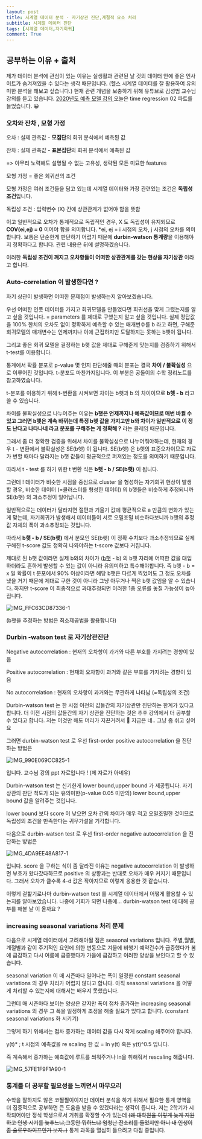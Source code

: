 ```yaml
---
layout: post
title: 시계열 데이터 분석 - 자기상관 진단,계절적 요소 처리
subtitle: 시계열 데이터 진단
tags: [시계열 데이터,자기회귀]
comment: True
---
```


## 공부하는 이유 + 출처

제가 데이터 분석에 관심이 있는 이유는 실생활과 관련된 날 것의 데이터 안에 좋은 인사이트가 숨겨져있을 수 있다는 생각 때문입니다. (헬스 시계열 데이터를 잘 활용하여 유의미한 분석을 해보고 싶습니다.) 현재 관련 개념을 보충하기 위해 유튜브로 김성범 교수님 강의를 듣고 있습니다. [2020년도 예측 모델 강의 ](https://www.youtube.com/watch?v=g2pXzSNwcAQ&list=PLpIPLT0Pf7IqSuMx237SHRdLd5ZA4AQwd) 오늘은 time regression 02 파트를 들었습니다. 😀

### 오차와 잔차 , 모형 가정

오차 : 실제 관측값 - **모집단**의 회귀 분석에서 예측된 값 

잔차 : 실제 관측값 - **표본집단**의 회귀 분석에서 예측된 값 

=> 아무리 노력해도 설명될 수 없는 고유성, 생략된 모든 미묘한 features

모형 가정 = 좋은 회귀선의 조건 

모형 가정은 여러 조건들을 담고 있는데 시계열 데이터와 가장 관련있는 조건은 **독립성 조건**입니다. 

독립성 조건 : 입력변수 (X) 간에 상관관계가 없어야 함을 뜻함

이고 일반적으로 오차가 통계적으로 독립적인 경우, X 도 독립성이 유지되므로 **COV(ei,ej) = 0** 이어야 함을 의미합니다.  *ei, ej = i 시점의 오차, j 시점의 오차를 의미합니다. 보통은 단순한게 판단하기 어렵기 때문에 **durbin-watson 통계량**을 이용해야지 정확하다고 합니다. 관련 내용은 뒤에 설명하겠습니다. 

이러한 **독립성 조건이 깨지고 오차항들이 어떠한 상관관계를 갖는 현상을 자기상관** 이라고 합니다. 



### Auto-correlation 이 발생한다면 ? 

자기 상관이 발생하면 어떠한 문제점이 발생하는지 알아보겠습니다. 

우선 어떠한 인풋 데이터를 가지고 회귀모델을 만들었다면  회귀선을 맞게 그렸는지를 알고 싶을 것입니다. = parameters 를 제대로 구했는지 알고 싶을 것입니다. 실제 정답값을 100% 한치의 오차도 없이 정확하게 예측할 수 있는 매개변수를 b  라고 하면, 구해준 회귀모델의 매개변수는 언제까지나 이에 근접하지만 도달하지는 못하는 b햇이 됩니다. 

그리고 좋은 회귀 모델을 결정하는 b햇 값을 제대로 구해준게 맞는지를 검증하기 위해서 t-test를 이용합니다. 

통계에서 확률 분포로 p-value 몇 인지 판단해줄 때의 분포는 결국 **차이 / 불확실성** 으로 이루어진 것입니다. t-분포도 마찬가지입니다. 이 부분은 공돌이의 수학 정리노트를 참고하였습니다. 

t-분포를 이용하기 위해 t-변환을 시켜보면 차이는 b햇과 b 의 차이이므로 **b햇 - b** 라고 쓸 수 있습니다. 

차이를 불확실성으로 나누어주는 이유는 **b햇은 언제까지나 예측값이므로 매번 바뀔 수 있고 그러면 b햇은 계속 바뀌는데 특정 b햇 값을 가지고만 b와 차이가 일반적으로 이 정도 난다고 나타나네 라고 분포를 구해주는 게 정확해 ?** 라는 클레임 때문입니다. 

그래서 좀 더 정확한 검증을 위해서 차이를 불확실성으로 나누어줘야하는데,  현재의 경우 t - 변환에서 불확실성은 SE(b햇) 이 됩니다. SE(b햇) 은 b햇의 표준오차이므로 자료가 변할 때마다 달라지는 b햇 값들이 평균적으로 퍼져있는 정도를 의미하기 때문입니다. 

따라서 t - test 를 하기 위한 t 변환 식은 **b햇 - b / SE(b햇)** 이 됩니다. 

그런데 ! 데이터가 비슷한 시점을 중심으로 cluster 을 형성하는 자기회귀 현상이 발생할 경우, 비슷한 데이터 (=클러스터를 형성한 데이터) 의 b햇들은 비슷하게 추정되니까 SE(b햇) 의 과소추정이 일어납니다. 

일반적으로는 데이터가 달라지면 절편과 기울기 값에 평균적으로 a 만큼의 변화가 있는게 맞는데, 자기회귀가 발생해서 데이터들이 서로 오밀조밀 비슷하다보니까 b햇의 추정값 자체의 폭이 과소추정되는 것입니다. 

따라서 **b햇 - b / SE(b햇)** 에서 분모인 SE(b햇) 이 정확 수치보다 과소추정되므로 실제 구해진 t-score 값도 정확히 나와야하는 t-score 값보다 커집니다. 

제대로 된 b햇 값이라면 실제 b와의 차이가 (<u>b햇</u> - b) 의 b햇 자리에 어떠한 값을 대입하더라도 흔하게 발생할 수 있는 값이 아니라 유의미하고 특수해야합니다. 즉  b햇 - b = x 일 확률이 t 분포에서 90% 이상이라면 해당 b햇은 다르게 찍었어도 그 정도 오차를 냈을 거기 때문에 제대로 구한 것이 아니라 그냥 아무거나 찍은 b햇 값임을 알 수 있습니다. 하지만 t-score 이 최종적으로 과대추정되면 이러한 1종 오류를 놓칠 가능성이 높아집니다. 

![IMG_FFC63CD87336-1](https://user-images.githubusercontent.com/67775336/110300419-30326680-803a-11eb-8dcd-2b212e9d2bef.jpeg)

(b햇을 추정하는 방법은 최소제곱법을 활용합니다)

### Durbin -watson test 로 자기상관진단

Negative autocorrelation : 현재의 오차항이 과거와 다른 부호를 가지려는 경향이 있음

Positive autocorrelation : 현재의 오차항이 과거와 같은 부호를 가지려는 경향이 있음

No autocorrelation : 현재의 오차항이 과거와는 무관하게 나타남 (=독립성의 조건)

Durbin-watson test 는 한 시점 이전의 값들간의 자기상관만 진단하는 한계가 있다고 합니다. 더 이전 시점의 값들간의 자기 상관을 진단하는 것은 추후 강의에서 더 공부할 수 있다고 합니다. 저는 이것만 해도 머리가 지끈거려서 🥺 지금은 네.. 그냥 좀 쉬고 싶어요 

그러면 durbin-watson test 로 우선 first-order positive autocorrelation 을 진단하는 방법은

![IMG_990E069CC825-1](https://user-images.githubusercontent.com/67775336/110301227-2b21e700-803b-11eb-8560-e0f3980eb80b.jpeg)

입니다. 교수님 강의 ppt 자료입니다 ! (제 자료가 아녜유) 

Durbin-watson test 는 신기한게 lower bound,upper bound 가 제공됩니다. 자기상관의 판단 척도가 되는 유의미한(p-value 0.05 미만의) lower bound,upper bound 값을 알려주는 것입니다. 

lower bound 보다 score 이 낮으면 오차 간의 차이가 매우 적고 오밀조밀한 것이므로 독립성의 조건을 만족한다는 귀무가설을 기각합니다. 

다음으로  durbin-watson test 로 우선 first-order negative autocorrelation 을 진단하는 방법은 

![IMG_4DA9EE48A817-1](https://user-images.githubusercontent.com/67775336/110301666-b00d0080-803b-11eb-9aad-4d350149b471.jpeg)

입니다. score 을 구하는 식이 좀 달라진 이유는 negative autocorrelation 이 발생하면 부호가 왔다갔다하므로 positive 의 상황과는 반대로 오차가 매우 커지기 때문입니다. 그래서 오차가 클수록 4-d 값은 작아지므로 이렇게 응용한 것 같습니다. 

이렇게 겉핥기로나마 durbin-watson test 를 시계열 데이터에서 어떻게 활용할 수 있는지를 알아보았습니다. 나중에 기회가 되면 나중에... durbin-watson test 에 대해 공부를 해볼 날 이 올까요 ? 



### increasing seasonal variations 처리 문제

다음으로 시계열 데이터에서 고려해야될 점은 seasonal variations 입니다. 주별,월별,계절별과 같이 주기적인 요인에 의한 변동으로 겨울에 비행기 예약건수가 급증했다가 봄에 급감하고 다시 여름에 급증했다가 가을에 급감하고 이러한 양상을 보인다고 할 수 있습니다. 

seasonal variation 이 매 시즌마다 일어나는 폭이 일정한 constant seasonal variations 의 경우 처리가 어렵지 않다고 합니다. 아직 seasonal variations 을 어떻게 처리할 수 있는지에 대해서는 배우지 못했습니다. 

그런데 매 시즌마다 보이는 양상은 같지만 폭이 점차 증가하는 increasing seasonal variations 의 경우 그 폭을 일정하게 조정을 해줄 필요가 있다고 합니다. (constant seasonal variations 화 시키기)

그렇게 하기 위해서는 점차 증가하는 데이터 값을 다시 작게 scaling 해주어야 합니다. 

y(t)* ; t 시점의 예측값을 re scaling 한 값 = ln y(t) 혹은 y(t)^0.5 입니다. 

즉 계속해서 증가하는 예측값에 루트를 씌워주거나 ln을 취해줘서 rescaling 해줍니다. 

![IMG_57FE1F9F1A90-1](https://user-images.githubusercontent.com/67775336/110302883-16dee980-803d-11eb-9c47-a0dff03200f7.jpeg)



### 통계를 더 공부할 필요성을 느끼면서 마무으리

수학을 잘하지도 않은 코찔찔이이지만 데이터 분석을 하기 위해서 필요한 통계 영역을 더 집중적으로 공부하면 큰 도움을 받을 수 있겠다라는 생각이 듭니다. 저는 2학기가 시작되어야만 정식 학생으로서 거취를 확정할 수가 있는데 ~~(왜 대학원을 이렇게 늦게 지원하고 인생 시기를 늦추느냐,그동안 뭐하느냐 엄청난 잔소리를 들었지만 아니 내 인생이 좀 슬로우라이프인가 보지..)~~ 통계 과목을 열심히 들으려고 다짐 중입니다. 

